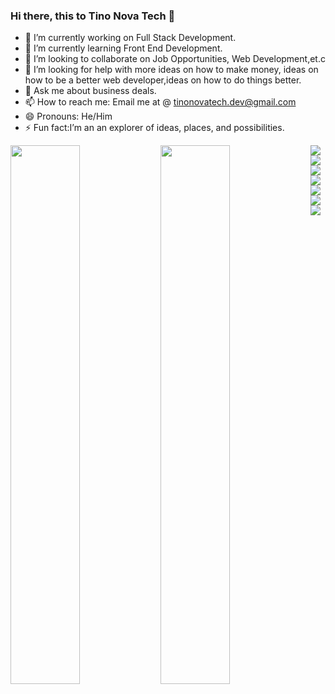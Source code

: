 ### Hi there, this to Tino Nova Tech 👋

- 🔭 I’m currently working on Full Stack Development.
- 🌱 I’m currently learning Front End Development.
- 👯 I’m looking to collaborate on Job Opportunities, Web Development,et.c
- 🤔 I’m looking for help with more ideas on how to make money, ideas on how to be a better web developer,ideas on how to do things better.
- 💬 Ask me about business deals.
- 📫 How to reach me: Email me at @ tinonovatech.dev@gmail.com
- 😄 Pronouns: He/Him
- ⚡ Fun fact:I’m an an explorer of ideas, places, and possibilities.

<img  align="left" width="47%" src="https://github-readme-stats.vercel.app/api?username=Britinogn&show_icons=true&theme=radical"/> 

<img align="left" width="47%" src="https://github-readme-stats.vercel.app/api/top-langs/?username=Britinogn&layout=compact"/> 

<img align="left"  src="https://img.shields.io/badge/html5-%23E34F26.svg?style=for-the-badge&logo=html5&logoColor=white"/>
<img align="left" src="https://img.shields.io/badge/css3-%231572B6.svg?style=for-the-badge&logo=css3&logoColor=white"/>
<img  src="https://img.shields.io/badge/javascript-%23323330.svg?style=for-the-badge&logo=javascript&logoColor=%23F7DF1E"/>
<img align="left" src="https://img.shields.io/badge/php-%23777BB4.svg?style=for-the-badge&logo=php&logoColor=white"/>
<img align="left" src="https://img.shields.io/badge/bootstrap-%23563D7C.svg?style=for-the-badge&logo=bootstrap&logoColor=white"/>
<img align="left" src="https://img.shields.io/badge/laravel-%23FF2D20.svg?style=for-the-badge&logo=laravel&logoColor=white"/>
<img  src="https://img.shields.io/badge/tailwindcss-%2338B2AC.svg?style=for-the-badge&logo=tailwind-css&logoColor=white"/>

